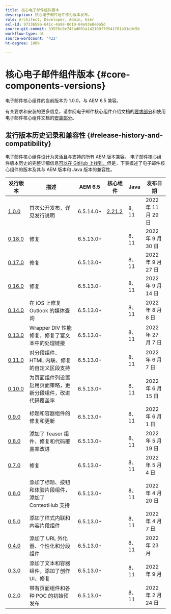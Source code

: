 ```yaml
---
title: 核心电子邮件组件版本
description: 核心电子邮件组件作为版本发布。
role: Architect, Developer, Admin, User
exl-id: 9733659a-641c-4a98-8d10-84e93e0e0a5d
source-git-commit: 33976c0e745ad091a142109f70541f01a31edc5b
workflow-type: ht
source-wordcount: '422'
ht-degree: 100%

---
```



# 核心电子邮件组件版本 {#core-components-versions}

电子邮件核心组件的当前版本为 1.0.0，与 AEM 6.5 兼容。

有关要求和安装的更多信息，请参阅电子邮件核心组件介绍文档的[要求部分](/help/email/introduction.md#requirements)和使用电子邮件核心组件文档的[安装部分](/help/email/using.md#installing-the-email-core-components)。

## 发行版本历史记录和兼容性 {#release-history-and-compatibility}

电子邮件核心组件设计为灵活且与支持的所有 AEM 版本兼容。 电子邮件核心组件版本历史的完整详细信息[可以在 GitHub 上找到。](https://github.com/adobe/aem-core-email-components/releases)但是，下表概述了电子邮件核心组件的版本及其与 AEM 版本和 Java 版本的兼容性。

| 发行版本 | 描述 | AEM 6.5 | 核心组件 | Java | 发布日期 |
|---|---|---|---|---|---|
| [1.0.0](https://github.com/adobe/aem-core-email-components/releases/tag/core.email.components.reactor-1.0.0) | 首次公开发布，详见发行说明 | 6.5.14.0+ | [2.21.2](/help/versions.md) | 8, 11 | 2022 年 11 月 29 日 |
| [0.18.0](https://github.com/adobe/aem-core-email-components/releases/tag/v0.18.0) | 修复 | 6.5.13.0+ |  | 8、11 | 2022 年 9 月 30 日 |
| [0.17.0](https://github.com/adobe/aem-core-email-components/releases/tag/v0.17.0) | 修复 | 6.5.13.0+ |  | 8、11 | 2022 年 9 月 27 日 |
| [0.16.0](https://github.com/adobe/aem-core-email-components/releases/tag/v0.16.0) | 修复 | 6.5.13.0+ |  | 8、11 | 2022 年 9 月 14 日 |
| [0.14.0](https://github.com/adobe/aem-core-email-components/releases/tag/v0.14.0) | 在 iOS 上修复 Outlook 的媒体查询 | 6.5.13.0+ |  | 8、11 | 2022 年 8 月 8 日 |
| [0.13.0](https://github.com/adobe/aem-core-email-components/releases/tag/v0.13.0) | Wrapper DIV 性能修复，修复了富文本中的处理链接 | 6.5.13.0+ |  | 8、11 | 2022 年 27 月 7 日 |
| [0.11.0](https://github.com/adobe/aem-core-email-components/releases/tag/v0.11.0) | 对分段组件、HTML 内联、修复的自定义区段支持 | 6.5.13.0+ |  | 8、11 | 2022 年 6 月 7 日 |
| [0.10.0](https://github.com/adobe/aem-core-email-components/releases/tag/v0.10.0) | 为页面组件列设置启用页面策略，更新分段组件，改进代码覆盖率 | 6.5.13.0+ |  | 8、11 | 2022 年 6 月 15 日 |
| [0.9.0](https://github.com/adobe/aem-core-email-components/releases/tag/v0.9.0) | 标题和容器组件的修复和更新 | 6.5.13.0+ |  | 8、11 | 2022 年 6 月 1 日 |
| [0.8.0](https://github.com/adobe/aem-core-email-components/releases/tag/v0.8.0) | 添加了 Teaser 组件、修复和代码覆盖率改进 | 6.5.13.0+ |  | 8、11 | 2022 年 5 月 19 日 |
| [0.7.0](https://github.com/adobe/aem-core-email-components/releases/tag/v0.7.0) | 修复 | 6.5.13.0+ |  | 8、11 | 2022 年 5 月 4 日 |
| [0.6.0](https://github.com/adobe/aem-core-email-components/releases/tag/v0.6.0) | 添加了标题、按钮和体验片段组件，添加了 ContextHub 支持 | 6.5.13.0+ |  | 8、11 | 2022 年 4 月 20 日 |
| [0.5.0](https://github.com/adobe/aem-core-email-components/releases/tag/v0.5.0) | 添加了样式内联和内容片段组件 | 6.5.13.0+ |  | 8、11 | 2022 年 4 月 7 日 |
| [0.4.0](https://github.com/adobe/aem-core-email-components/releases/tag/v0.4.0) | 添加了 URL 外化器、个性化和分段组件 | 6.5.13.0+ |  | 8、11 | 2022 年 23 月 |
| [0.3.0](https://github.com/adobe/aem-core-email-components/releases/tag/v0.3.0) | 添加了文本和容器组件，添加了创作 UI、修复 | 6.5.13.0+ |  | 8、11 | 2022 年 9 月 |
| [0.2.0](https://github.com/adobe/aem-core-email-components/releases/tag/v0.2.0) | 带有页面组件和各种 POC 的初始预发布 | 6.5.13.0+ |  | 8、11 | 2022 年 2 月 24 日 |
